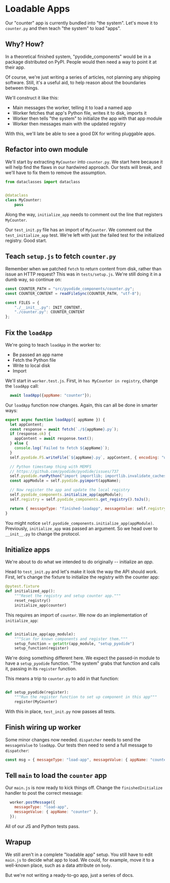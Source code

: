 # Loadable Apps

Our "counter" app is currently bundled into "the system".
Let's move it to `counter.py` and then teach "the system" to load "apps".

## Why? How?

In a theoretical finished system, "pyodide_components" would be in a package distributed on PyPI.
People would then need a way to point it at their app.

Of course, we're just writing a series of articles, not planning any shipping software.
Still, it's a useful aid, to help reason about the boundaries between things.

We'll construct it like this:

- Main messages the worker, telling it to load a named app
- Worker fetches that app's Python file, writes it to disk, imports it
- Worker then tells "the system" to initialize the app with that app module
- Worker then messages main with the updated registry

With this, we'll late be able to see a good DX for writing pluggable apps.

## Refactor into own module

We'll start by extracting `MyCounter` into `counter.py`.
We start here because it will help find the flaws in our hardwired approach.
Our tests will break, and we'll have to fix them to remove the assumption.

```python
from dataclasses import dataclass


@dataclass
class MyCounter:
    pass
```

Along the way, `initialize_app` needs to comment out the line that registers `MyCounter`.

Our `test_init.py` file has an import of `MyCounter`.
We comment out the `test_initialize_app` test.
We're left with just the failed test for the initialized registry.
Good start.

## Teach `setup.js` to fetch `counter.py`

Remember when we patched `fetch` to return content from disk, rather than issue an HTTP request?
This was in `tests/setup.js`.
We're still doing it in a dumb way, so continue on:

```javascript
const COUNTER_PATH = "src/pyodide_components/counter.py";
const COUNTER_CONTENT = readFileSync(COUNTER_PATH, "utf-8");

const FILES = {
    "./__init__.py": INIT_CONTENT,
    "./counter.py": COUNTER_CONTENT
};
```

## Fix the `loadApp`

We're going to teach `loadApp` in the worker to:

- Be passed an app name
- Fetch the Python file
- Write to local disk
- Import

We'll start in `worker.test.js`.
First, in `has MyCounter in registry`, change the `loadApp` call:

```javascript
  await loadApp({appName: "counter"});
```

Our `loadApp` function now changes.
Again, this can all be done in smarter ways:

```javascript
export async function loadApp({ appName }) {
  let appContent;
  const response = await fetch(`./${appName}.py`);
  if (response.ok) {
    appContent = await response.text();
  } else {
    console.log(`Failed to fetch ${appName}`);
  }
  self.pyodide.FS.writeFile(`${appName}.py`, appContent, { encoding: "utf8" });

  // Python timestamp thing with MEMFS
  // https://github.com/pyodide/pyodide/issues/737
  self.pyodide.runPython("import importlib; importlib.invalidate_caches()");
  const appModule = self.pyodide.pyimport(appName);

  // Now register the app and update the local registry
  self.pyodide_components.initialize_app(appModule);
  self.registry = self.pyodide_components.get_registry().toJs();

  return { messageType: "finished-loadapp", messageValue: self.registry };
}
```

You might notice `self.pyodide_components.initialize_app(appModule)`.
Previously, `initialize_app` was passed an argument.
So we head over to `__init__.py` to change the protocol.

## Initialize apps

We're about to do what we intended to do originally -- initialize an *app*.

Head to `test_init.py` and let's make it look the way the API should work.
First, let's change the fixture to initialize the registry with the counter app:

```python
@pytest.fixture
def initialized_app():
    """Reset the registry and setup counter app."""
    reset_registry()
    initialize_app(counter)
```

This requires an import of `counter`.
We now do an implementation of `initialize_app`:

```python

def initialize_app(app_module):
    """Scan for known components and register them."""
    setup_function = getattr(app_module, "setup_pyodide")
    setup_function(register)
```

We're doing something different here.
We expect the passed-in module to have a `setup_pyodide` function.
"The system" grabs that function and calls it, passing in its `register` function.

This means a trip to `counter.py` to add in that function:

```python

def setup_pyodide(register):
    """Run the register function to set up component in this app"""
    register(MyCounter)
```

With this in place, `test_init.py` now passes all tests.

## Finish wiring up worker

Some minor changes now needed.
`dispatcher` needs to send the `messageValue` to `loadApp`.
Our tests then need to send a full message to `dispatcher`:

```javascript
const msg = { messageType: "load-app", messageValue: { appName: "counter" } };
```

## Tell `main` to load the `counter` app

Our `main.js` is now ready to kick things off.
Change the `finishedInitialize` handler to post the correct message:

```javascript
  worker.postMessage({
    messageType: "load-app",
    messageValue: { appName: "counter" },
  });
```

All of our JS and Python tests pass.

## Wrapup

We still aren't in a complete "loadable app" setup.
You still have to edit `main.js` to decide what app to load.
We could, for example, move it to a well-known place, such as a data attribute on `body`.

But we're not writing a ready-to-go app, just a series of docs.
